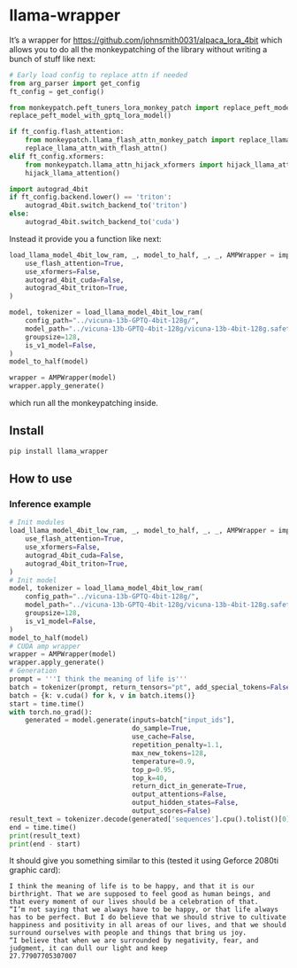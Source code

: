 # llama-wrapper

<!-- WARNING: THIS FILE WAS AUTOGENERATED! DO NOT EDIT! -->

It’s a wrapper for https://github.com/johnsmith0031/alpaca_lora_4bit
which allows you to do all the monkeypatching of the library without
writing a bunch of stuff like next:

``` python
# Early load config to replace attn if needed
from arg_parser import get_config
ft_config = get_config()

from monkeypatch.peft_tuners_lora_monkey_patch import replace_peft_model_with_gptq_lora_model
replace_peft_model_with_gptq_lora_model()

if ft_config.flash_attention:
    from monkeypatch.llama_flash_attn_monkey_patch import replace_llama_attn_with_flash_attn
    replace_llama_attn_with_flash_attn()
elif ft_config.xformers:
    from monkeypatch.llama_attn_hijack_xformers import hijack_llama_attention
    hijack_llama_attention()

import autograd_4bit
if ft_config.backend.lower() == 'triton':
    autograd_4bit.switch_backend_to('triton')
else:
    autograd_4bit.switch_backend_to('cuda')
```

Instead it provide you a function like next:

``` python
load_llama_model_4bit_low_ram, _, model_to_half, _, _, AMPWrapper = import_alpaca(
    use_flash_attention=True,
    use_xformers=False,
    autograd_4bit_cuda=False,
    autograd_4bit_triton=True,
)

model, tokenizer = load_llama_model_4bit_low_ram(
    config_path="../vicuna-13b-GPTQ-4bit-128g/",
    model_path="../vicuna-13b-GPTQ-4bit-128g/vicuna-13b-4bit-128g.safetensors",
    groupsize=128,
    is_v1_model=False,
)
model_to_half(model)

wrapper = AMPWrapper(model)
wrapper.apply_generate()
```

which run all the monkeypatching inside.

## Install

``` sh
pip install llama_wrapper
```

## How to use

### Inference example

``` python
# Init modules
load_llama_model_4bit_low_ram, _, model_to_half, _, _, AMPWrapper = import_alpaca(
    use_flash_attention=True,
    use_xformers=False,
    autograd_4bit_cuda=False,
    autograd_4bit_triton=True,
)
# Init model
model, tokenizer = load_llama_model_4bit_low_ram(
    config_path="../vicuna-13b-GPTQ-4bit-128g/",
    model_path="../vicuna-13b-GPTQ-4bit-128g/vicuna-13b-4bit-128g.safetensors",
    groupsize=128,
    is_v1_model=False,
)
model_to_half(model)
# CUDA amp wrapper
wrapper = AMPWrapper(model)
wrapper.apply_generate()
# Generation
prompt = '''I think the meaning of life is'''
batch = tokenizer(prompt, return_tensors="pt", add_special_tokens=False)
batch = {k: v.cuda() for k, v in batch.items()}
start = time.time()
with torch.no_grad():
    generated = model.generate(inputs=batch["input_ids"],
                               do_sample=True,
                               use_cache=False,
                               repetition_penalty=1.1,
                               max_new_tokens=128,
                               temperature=0.9,
                               top_p=0.95,
                               top_k=40,
                               return_dict_in_generate=True,
                               output_attentions=False,
                               output_hidden_states=False,
                               output_scores=False)
result_text = tokenizer.decode(generated['sequences'].cpu().tolist()[0])
end = time.time()
print(result_text)
print(end - start)
```

It should give you something similar to this (tested it using Geforce
2080ti graphic card):

    I think the meaning of life is to be happy, and that it is our birthright. That we are supposed to feel good as human beings, and that every moment of our lives should be a celebration of that.
    “I’m not saying that we always have to be happy, or that life always has to be perfect. But I do believe that we should strive to cultivate happiness and positivity in all areas of our lives, and that we should surround ourselves with people and things that bring us joy.
    “I believe that when we are surrounded by negativity, fear, and judgment, it can dull our light and keep
    27.77907705307007
